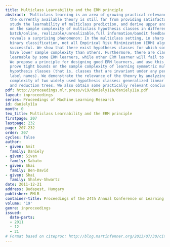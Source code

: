 ```yaml
---
title: Multiclass Learnability and the ERM principle
abstract: 'Multiclass learning is an area of growing practical relevance, for which
  the currently available theory is still far from providing satisfactory understanding.  We
  study the learnability of multiclass prediction, and derive upper and lower bounds
  on the sample complexity of multiclass hypothesis classes in different learning models:
  batch/online, realizable/unrealizable,full information/bandit feedback.  Our analysis
  reveals a surprising phenomenon: In the multiclass setting, in sharp contrast to
  binary classification, not all Empirical Risk Minimization (ERM) algorithms are equally
  successful. We show that there exist hypotheses classes for which some ERM learners
  have lower sample complexity than others. Furthermore, there are classes that are
  learnable by some ERM learners, while other ERM learner will fail to learn them.
  We propose a principle for designing good ERM learners, and use this principle to
  prove tight bounds on the sample complexity of learning symmetric multiclass
  hypothesis classes (that is, classes that are invariant under any permutation of
  label names). We demonstrate the relevance of the theory by analyzing the sample
  complexity of two widely used hypothesis classes: generalized linear multiclass models
  and reduction trees. We also obtain some practically relevant conclusions.'
pdf: http://proceedings.mlr.press/v19/daniely11a/daniely11a.pdf
layout: inproceedings
series: Proceedings of Machine Learning Research
id: daniely11a
month: 0
tex_title: Multiclass Learnability and the ERM principle
firstpage: 207
lastpage: 232
page: 207-232
order: 207
cycles: false
author:
- given: Amit
  family: Daniely
- given: Sivan
  family: Sabato
- given: Shai
  family: Ben-David
- given: Shai
  family: Shalev-Shwartz
date: 2011-12-21
address: Budapest, Hungary
publisher: PMLR
container-title: Proceedings of the 24th Annual Conference on Learning Theory
volume: '19'
genre: inproceedings
issued:
  date-parts:
  - 2011
  - 12
  - 21
# Format based on citeproc: http://blog.martinfenner.org/2013/07/30/citeproc-yaml-for-bibliographies/
---
```

